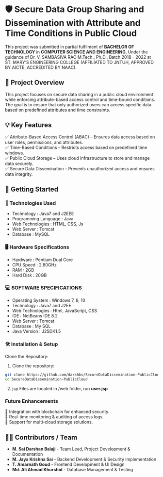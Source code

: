 # 🛡️ Secure Data Group Sharing and Dissemination with Attribute and Time Conditions in Public Cloud

This project was submitted in partial fulfilment of **BACHELOR OF TECHNOLOGY** in **COMPUTER SCIENCE AND ENGINEERING**, Under the guidance of Dr. V. SAMBASIVA RAO M.Tech., Ph.D.,  Batch 2018 - 2022 at ST. MARY’S ENGINEERING COLLEGE (AFFILIATED TO JNTUH, APPROVED BY AICTE, ACCREDITED BY NAAC).

##  📂 Project Overview
This project focuses on secure data sharing in a public cloud environment while enforcing attribute-based access control and time-bound conditions. The goal is to ensure that only authorized users can access specific data based on predefined attributes and time constraints.

## 💡 Key Features  
✅ Attribute-Based Access Control (ABAC) – Ensures data access based on user roles, permissions, and attributes.  
✅ Time-Based Conditions – Restricts access based on predefined time windows.  
✅ Public Cloud Storage – Uses cloud infrastructure to store and manage data securely.  
✅ Secure Data Dissemination – Prevents unauthorized access and ensures data integrity.  

## 🚀 Getting Started
### 🤖 Technologies Used
- Technology           : Java7 and J2EEE
- Programming Language : Java 
- Web Technologies     : HTML, CSS, Js
- Web Server           : Tomcat
- Database             : MySQL 

### 🖥️ Hardware Specifications
- Hardware  : Pentium Dual Core
- CPU Speed : 2.80GHz
- RAM       : 2GB
- Hard Disk : 20GB

### 💻 SOFTWARE SPECIFICATIONS 
- Operating System : Windows 7, 8, 10
- Technology	 		 : Java7 and J2EE
- Web Technologies : Html, JavaScript, CSS
- IDE			 		     : NetBeans IDE 8.2
- Web Server			 : Tomcat
- Database				 : My SQL
- Java Version	   : J2SDK1.5    

### 🛠️ Installation & Setup
Clone the Repository:

1. Clone the repository:
  ```bash 
  git clone https://github.com/darshbs/SecureDataDissemination-PublicCloud
  cd SecureDataDissemination-PublicCloud
  ```
2. jsp Files are located in /web folder, run **user.jsp**

### Future Enhancements
🔹 Integration with blockchain for enhanced security.  
🔹 Real-time monitoring & auditing of access logs.  
🔹 Support for multi-cloud storage solutions.  

## 👨‍💻 Contributors / Team
- **M. Sai Darshan Balaji** - Team Lead, Project Development & Documentation
- **M. Jaya Krishna Sai** - Backend Development & Security Implementation
- **T. Amarnath Goud** - Frontend Development & UI Design
- **Md.  Ali Ahmad Khurshid** - Database Management & Testing